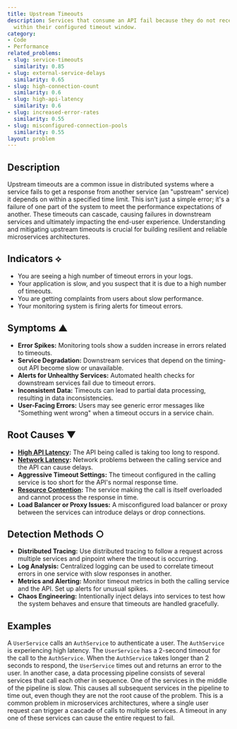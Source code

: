 ```yaml
---
title: Upstream Timeouts
description: Services that consume an API fail because they do not receive a response
  within their configured timeout window.
category:
- Code
- Performance
related_problems:
- slug: service-timeouts
  similarity: 0.85
- slug: external-service-delays
  similarity: 0.65
- slug: high-connection-count
  similarity: 0.6
- slug: high-api-latency
  similarity: 0.6
- slug: increased-error-rates
  similarity: 0.55
- slug: misconfigured-connection-pools
  similarity: 0.55
layout: problem
---
```


## Description
Upstream timeouts are a common issue in distributed systems where a service fails to get a response from another service (an "upstream" service) it depends on within a specified time limit. This isn't just a simple error; it's a failure of one part of the system to meet the performance expectations of another. These timeouts can cascade, causing failures in downstream services and ultimately impacting the end-user experience. Understanding and mitigating upstream timeouts is crucial for building resilient and reliable microservices architectures.

## Indicators ⟡
- You are seeing a high number of timeout errors in your logs.
- Your application is slow, and you suspect that it is due to a high number of timeouts.
- You are getting complaints from users about slow performance.
- Your monitoring system is firing alerts for timeout errors.

## Symptoms ▲

- **Error Spikes:** Monitoring tools show a sudden increase in errors related to timeouts.
- **Service Degradation:** Downstream services that depend on the timing-out API become slow or unavailable.
- **Alerts for Unhealthy Services:** Automated health checks for downstream services fail due to timeout errors.
- **Inconsistent Data:** Timeouts can lead to partial data processing, resulting in data inconsistencies.
- **User-Facing Errors:** Users may see generic error messages like "Something went wrong" when a timeout occurs in a service chain.

## Root Causes ▼

- **[High API Latency](high-api-latency.md):** The API being called is taking too long to respond.
- **[Network Latency](network-latency.md):** Network problems between the calling service and the API can cause delays.
- **Aggressive Timeout Settings:** The timeout configured in the calling service is too short for the API's normal response time.
- **[Resource Contention](resource-contention.md):** The service making the call is itself overloaded and cannot process the response in time.
- **Load Balancer or Proxy Issues:** A misconfigured load balancer or proxy between the services can introduce delays or drop connections.

## Detection Methods ○

- **Distributed Tracing:** Use distributed tracing to follow a request across multiple services and pinpoint where the timeout is occurring.
- **Log Analysis:** Centralized logging can be used to correlate timeout errors in one service with slow responses in another.
- **Metrics and Alerting:** Monitor timeout metrics in both the calling service and the API. Set up alerts for unusual spikes.
- **Chaos Engineering:** Intentionally inject delays into services to test how the system behaves and ensure that timeouts are handled gracefully.

## Examples
A `UserService` calls an `AuthService` to authenticate a user. The `AuthService` is experiencing high latency. The `UserService` has a 2-second timeout for the call to the `AuthService`. When the `AuthService` takes longer than 2 seconds to respond, the `UserService` times out and returns an error to the user. In another case, a data processing pipeline consists of several services that call each other in sequence. One of the services in the middle of the pipeline is slow. This causes all subsequent services in the pipeline to time out, even though they are not the root cause of the problem. This is a common problem in microservices architectures, where a single user request can trigger a cascade of calls to multiple services. A timeout in any one of these services can cause the entire request to fail.